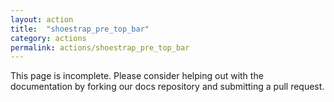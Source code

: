 ```yaml
---
layout: action
title:  "shoestrap_pre_top_bar"
category: actions
permalink: actions/shoestrap_pre_top_bar
---
```


This page is incomplete. Please consider helping out with the documentation by forking our docs repository and submitting a pull request.